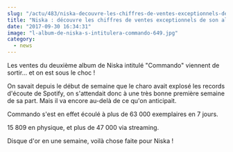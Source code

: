 ```yaml
--- 
slug: "/actu/483/niska-decouvre-les-chiffres-de-ventes-exceptionnels-de-son-album-commando"
title: "Niska : découvre les chiffres de ventes exceptionnels de son album  Commando  !"
date: "2017-09-30 16:34:31"
image: "l-album-de-niska-s-intitulera-commando-649.jpg"
category:
  - news
---
```

<p>Les ventes du deuxième album de Niska intitulé "Commando" viennent de sortir... et on est sous le choc !</p>

<p>On savait depuis le début de semaine que le charo avait explosé les records d'écoute de Spotify, on s'attendait donc à une très bonne première semaine de sa part. Mais il va encore au-delà de ce qu'on anticipait.</p>

<p>Commando s'est en effet écoulé à plus de 63 000 exemplaires en 7 jours.</p>

<p>15 809 en physique, et plus de 47 000 via streaming.</p>

<p>Disque d'or en une semaine, voilà chose faite pour Niska !</p>